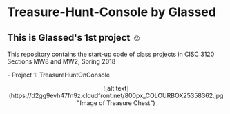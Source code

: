 # Treasure-Hunt-Console by Glassed
## This is Glassed's 1st project ☺

This repository contains the start-up code of class projects in
CISC 3120 Sections MW8 and MW2, Spring 2018

<p>- Project 1: TreasureHuntOnConsole</p>

<center>![alt text](https://d2gg9evh47fn9z.cloudfront.net/800px_COLOURBOX25358362.jpg "Image of Treasure Chest")</center>
